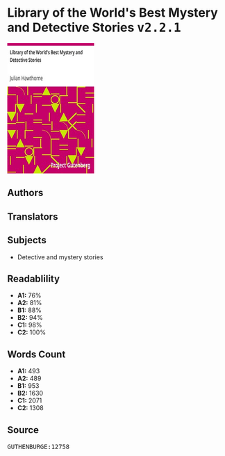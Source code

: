 # Library of the World's Best Mystery and Detective Stories <kbd>v2.2.1</kbd>

![](./cover.medium.jpg "")

## Authors



## Translators



## Subjects


 - Detective and mystery stories

## Readablility


 - **A1:** 76%
 - **A2:** 81%
 - **B1:** 88%
 - **B2:** 94%
 - **C1:** 98%
 - **C2:** 100%

## Words Count


 - **A1:** 493
 - **A2:** 489
 - **B1:** 953
 - **B2:** 1630
 - **C1:** 2071
 - **C2:** 1308

## Source


<kbd>GUTHENBURGE:12758</kbd>
